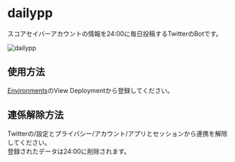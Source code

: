 # dailypp
スコアセイバーアカウントの情報を24:00に毎日投稿するTwitterのBotです。


![dailypp](https://user-images.githubusercontent.com/86054813/126014296-f4f4d666-74af-455f-80e6-1fcb8462273e.png)

## 使用方法
[Environments](https://github.com/rakkyo150/dailypp/deployments)のView Deploymentから登録してください。

## 連係解除方法
Twitterの/設定とプライバシー/アカウント/アプリとセッションから連携を解除してください。<br>
登録されたデータは24:00に削除されます。
